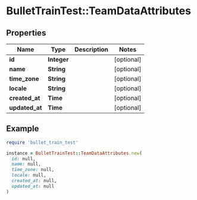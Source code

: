 # BulletTrainTest::TeamDataAttributes

## Properties

| Name | Type | Description | Notes |
| ---- | ---- | ----------- | ----- |
| **id** | **Integer** |  | [optional] |
| **name** | **String** |  | [optional] |
| **time_zone** | **String** |  | [optional] |
| **locale** | **String** |  | [optional] |
| **created_at** | **Time** |  | [optional] |
| **updated_at** | **Time** |  | [optional] |

## Example

```ruby
require 'bullet_train_test'

instance = BulletTrainTest::TeamDataAttributes.new(
  id: null,
  name: null,
  time_zone: null,
  locale: null,
  created_at: null,
  updated_at: null
)
```

